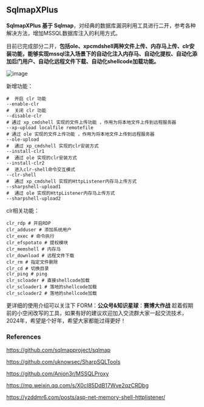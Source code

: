 ## SqlmapXPlus

**SqlmapXPlus 基于 Sqlmap**，对经典的数据库漏洞利用工具进行二开，参考各种解决方法，增加MSSQL数据库注入的利用方式。


目前已完成部分二开，**包括ole、xpcmdshell两种文件上传、内存马上传、clr安装功能，能够实现mssql注入场景下的自动化注入内存马、自动化提权、自动化添加后门用户、自动化远程文件下载、自动化shellcode加载功能。**



![image](https://github.com/co01cat/SqlmapXPlus/assets/63174234/bc0a9553-5d67-4509-aac3-917f4820ff7d)



新增功能：

```
#  开启 clr 功能
--enable-clr
#  关闭 clr 功能
--disable-clr
# 通过 xp_cmdshell 实现的文件上传功能 ，作用为将本地文件上传到远程服务器
--xp-upload localfile remotefile
# 通过 ole 实现的文件上传功能 ，作用为将本地文件上传到远程服务器
--ole-upload
#  通过 xp_cmdshell 实现的clr安装方式
--install-clr1
#  通过 ole 实现的clr安装方式
--install-clr2
#  进入clr-shell命令交互模式
--clr-shell
#  通过 xp_cmdshell 实现的HttpListener内存马上传方式
--sharpshell-upload1
#  通过 ole 实现的HttpListener内存马上传方式
--sharpshell-upload2
```

clr相关功能：

```
clr_rdp # 开启RDP
clr_adduser # 添加系统用户
clr_exec # 命令执行
clr_efspotato # 提权模块
clr_memshell # 内存马
clr_download # 远程文件下载
clr_rm # 指定文件删除
clr_cd # 切换目录
clr_ping # ping
clr_scloader # 直接shellcode加载
clr_scloader1 # 落地的shellcode加载
clr_scloader2 # 落地的shellcode加载
```


更详细的使用介绍可以关注下 FORM：**公众号&知识星球**：**赛博大作战** 
趁着假期前的小空闲改写的工具，如果有好的建议欢迎加入交流群大家一起交流技术，2024年，希望是个好年，希望大家都能过得更好！

### References

https://github.com/sqlmapproject/sqlmap 

https://github.com/uknowsec/SharpSQLTools

https://github.com/Anion3r/MSSQLProxy

https://mp.weixin.qq.com/s/X0cI85DdB17Wve2qzCRDbg

https://yzddmr6.com/posts/asp-net-memory-shell-httplistener/

